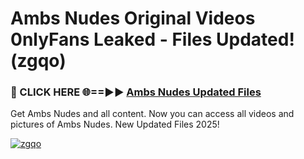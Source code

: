# Ambs Nudes Original Videos 0nlyFans Leaked - Files Updated! (zgqo)

<h3>🔴 CLICK HERE 🌐==►► <a href="https://tinyurl.com/5h6xmrr3" rel="nofollow">Ambs Nudes Updated Files</a></h3>

Get Ambs Nudes and all content. Now you can access all videos and pictures of Ambs Nudes. New Updated Files 2025!

[![zgqo](https://i.imgur.com/KVD873Z.gif)](https://tinyurl.com/5h6xmrr3)
